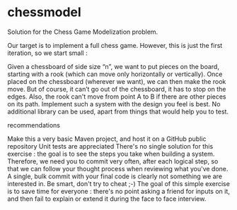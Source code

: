 # chessmodel
Solution for the Chess Game Modelization problem.

Our target is to implement a full chess game. However, this is just the first iteration, so we start small :

Given a chessboard of side size “n”, we want to put pieces on the board, starting with a rook (which can move only horizontally or vertically).
Once placed on the chessboard (wherever we want), we can then make the rook move. But of course, it can’t go out of the chessboard, it has to stop on the edges.
Also, the rook can't move from point A to B if there are other pieces on its path.
Implement such a system with the design you feel is best. No additional library can be used, apart from things that would help you to test.

recommendations

Make this a very basic Maven project, and host it on a GitHub public repository
Unit tests are appreciated
There's no single solution for this exercise : the goal is to see the steps you take when building a system. Therefore, we need you to commit very often, after each logical step, so that we can follow your thought process when reviewing what you've done. A single, bulk commit with your final code is clearly not something we are interested in.
Be smart, don't try to cheat ;-) The goal of this simple exercise is to save time for everyone : there's no point asking a friend for inputs on it, and then fail to explain or extend it during the face to face interview.
